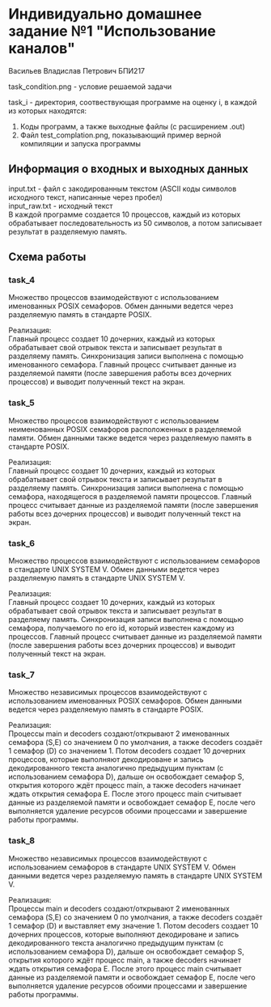 # Индивидуально домашнее задание №1 "Использование каналов"

Васильев Владислав Петрович БПИ217

task_condition.png - условие решаемой задачи

task_i - директория, соотвествующая программе на оценку i, в каждой из которых находятся:
1. Коды программ, а также выходные файлы (с расширением .out)
2. Файл test_complation.png, показывающий пример верной компиляции и запуска программы

## Информация о входных и выходных данных
input.txt -  файл с закодированным текстом (ASCII коды символов исходного текст, написанные через пробел)  
input_raw.txt - исходный текст  
В каждой программе создается 10 процессов, каждый из которых обрабатывает последовательность из 50 символов, а потом записывает результат в разделяемую память.

## Cхема работы
### task_4
Множество процессов взаимодействуют с использованием именованных POSIX семафоров. Обмен данными ведется через
разделяемую память в стандарте POSIX.

Реализация:  
Главный процесс создает 10 дочерних, каждый из которых обрабатывает свой отрывок текста и записывает результат в разделяему память. Синхронизация записи выполнена с помощью именованного семафора.
Главный процесс считывает данные из разделяемой памяти (после завершения работы всез дочерних процессов) и выводит полученный текст на экран.
### task_5
Множество процессов взаимодействуют с использованием неименованных POSIX семафоров расположенных в разделяемой
памяти. Обмен данными также ведется через разделяемую память в стандарте POSIX.

Реализация:  
Главный процесс создает 10 дочерних, каждый из которых обрабатывает свой отрывок текста и записывает результат в разделяему память. Синхронизация записи выполнена с помощью семафора, находящегося в разделяемой памяти процессов.
Главный процесс считывает данные из разделяемой памяти (после завершения работы всез дочерних процессов) и выводит полученный текст на экран.
### task_6 
Множество процессов взаимодействуют с использованием семафоров в стандарте UNIX SYSTEM V. Обмен данными ведется через разделяемую память в стандарте UNIX SYSTEM
V.

Реализация:  
Главный процесс создает 10 дочерних, каждый из которых обрабатывает свой отрывок текста и записывает результат в разделяему память. Синхронизация записи выполнена с помощью семафора, получаемого по его id, который известен каждому из процессов.
Главный процесс считывает данные из разделяемой памяти (после завершения работы всез дочерних процессов) и выводит полученный текст на экран.
### task_7
Множество независимых процессов взаимодействуют с использованием именованных POSIX семафоров. Обмен данными ведется через разделяемую память в стандарте POSIX.

Реализация:  
Процессы main и  decoders создают/открывают 2 именованных семафора (S,E) со значением 0 по умолчания, а также decoders создаёт 
1 семафор (D) со значением 1. Потом decoders создает 10 дочерних процессов, которые выполняют декодироване и запись декодированного 
текста аналогично предыдущим пунктам (с использованием семафора D),
дальше он освобождает семафор S, открытия которого ждёт процесс main, а также decoders начинает ждать открытия семафора E. После этого процесс main  считывает данные из разделяемой памяти и 
освобождает семафор E, после чего выполняется удаление ресурсов обоими процессами и завершение работы программы.

### task_8 
Множество независимых процессов взаимодействуют с использованием семафоров в стандарте UNIX SYSTEM V. Обмен
данными ведется через разделяемую память в стандарте UNIX
SYSTEM V.

Реализация:  
Процессы main и  decoders создают/открывают 2 именованных семафора (S,E) со значением 0 по умолчания, а также decoders создаёт 
1 семафор (D) и выставляет ему значение 1. Потом decoders создает 10 дочерних процессов, которые выполняют декодироване и запись декодированного 
текста аналогично предыдущим пунктам (с использованием семафора D),
дальше он освобождает семафор S, открытия которого ждёт процесс main, а также decoders начинает ждать открытия семафора E. После этого процесс main  считывает данные из разделяемой памяти и 
освобождает семафор E, после чего выполняется удаление ресурсов обоими процессами и завершение работы программы.
